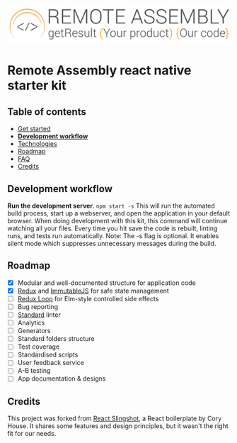 ![ra-react - by Remote Assembly LLC](logo.svg)

# Remote Assembly react native starter kit


## Table of contents

- [Get started](docs/getStarted.md)
- [**Development workflow**](#development-workflow)
- [Technologies](docs/technologies.md)
- [Roadmap](#roadmap)
- [FAQ](docs/faq.md)
- [Credits](#credits)


## Development workflow

**Run the development server**. `npm start -s`
This will run the automated build process, start up a webserver, and open the application in your default browser. When doing development with this kit, this command will continue watching all your files. Every time you hit save the code is rebuilt, linting runs, and tests run automatically. Note: The -s flag is optional. It enables silent mode which suppresses unnecessary messages during the build.

## Roadmap

- [x] Modular and well-documented structure for application code
- [x] [Redux](http://redux.js.org/) and [ImmutableJS](https://facebook.github.io/immutable-js/) for safe state management
- [ ] [Redux Loop](https://github.com/raisemarketplace/redux-loop) for Elm-style controlled side effects
- [ ] Bug reporting
- [ ] [Standard](https://github.com/standard/standard) linter
- [ ] Analytics
- [ ] Generators
- [ ] Standard folders structure
- [ ] Test coverage
- [ ] Standardised scripts
- [ ] User feedback service
- [ ] A-B testing
- [ ] App documentation & designs

## Credits

This project was forked from [React Slingshot](https://github.com/coryhouse/react-slingshot), a React boilerplate by Cory House. It shares some features and design principles, but it wasn't the right fit for our needs.

